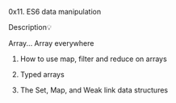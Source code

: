 0x11. ES6 data manipulation

Description💡

Array... Array everywhere

1. How to use map, filter and reduce on arrays

2. Typed arrays

3. The Set, Map, and Weak link data structures
